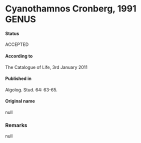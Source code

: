 # Cyanothamnos Cronberg, 1991 GENUS

#### Status
ACCEPTED

#### According to
The Catalogue of Life, 3rd January 2011

#### Published in
Algolog. Stud. 64: 63-65.

#### Original name
null

### Remarks
null